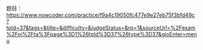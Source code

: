 题目：
https://www.nowcoder.com/practice/f9a4c19050fc477e9e27eb75f3bfd49c?tpId=37&tags=&title=&difficulty=&judgeStatus=&rp=1&sourceUrl=%2Fexam%2Foj%2Fta%3Fpage%3D1%26tpId%3D37%26type%3D37&gioEnter=menu